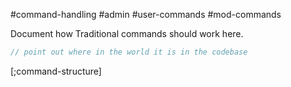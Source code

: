#command-handling #admin #user-commands #mod-commands 

Document how Traditional commands should work here.

```C#
// point out where in the world it is in the codebase
```


[;command-structure]
